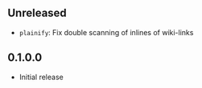 
## Unreleased

- `plainify`: Fix double scanning of inlines of wiki-links

## 0.1.0.0

- Initial release